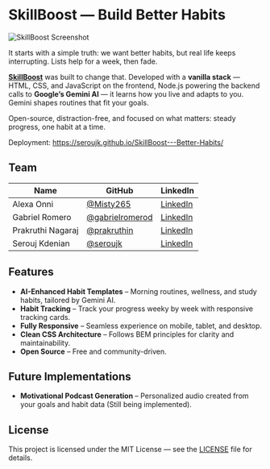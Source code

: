 # SkillBoost — Build Better Habits

![SkillBoost Screenshot](https://i.imgur.com/oNfCrBP.png)

It starts with a simple truth: we want better habits, but real life keeps interrupting. Lists help for a week, then fade.

**[SkillBoost](https://seroujk.github.io/SkillBoost---Better-Habits/)** was built to change that. Developed with a **vanilla stack** — HTML, CSS, and JavaScript on the frontend, Node.js powering the backend calls to **Google’s Gemini AI** — it learns how you live and adapts to you. Gemini shapes routines that fit your goals.

Open-source, distraction-free, and focused on what matters: steady progress, one habit at a time.

Deployment: https://seroujk.github.io/SkillBoost---Better-Habits/

## Team

| Name              | GitHub                                               | LinkedIn                                                             |
| ----------------- | ---------------------------------------------------- | -------------------------------------------------------------------- |
| Alexa Onni        | [@Misty265](https://github.com/Misty265)             | [LinkedIn](https://www.linkedin.com/in/alexa-onni-a266a22a2/)        |
| Gabriel Romero    | [@gabrielromerod](https://github.com/gabrielromerod) | [LinkedIn](https://www.linkedin.com/in/gabriel-eduardo-romero-diez/) |
| Prakruthi Nagaraj | [@prakruthin](https://github.com/prakruthin)         | [LinkedIn](https://www.linkedin.com/in/prakruthi-nagaraj/)           |
| Serouj Kdenian    | [@seroujk](https://github.com/seroujk)               | [LinkedIn](https://www.linkedin.com/in/seroujk/)                     |

## Features

- **AI-Enhanced Habit Templates** – Morning routines, wellness, and study habits, tailored by Gemini AI.
- **Habit Tracking** – Track your progress weeky by week with responsive tracking cards.
- **Fully Responsive** – Seamless experience on mobile, tablet, and desktop.
- **Clean CSS Architecture** – Follows BEM principles for clarity and maintainability.
- **Open Source** – Free and community-driven.

## Future Implementations

- **Motivational Podcast Generation** – Personalized audio created from your goals and habit data (Still being implemented).

## License

This project is licensed under the MIT License — see the [LICENSE](LICENSE) file for details.
